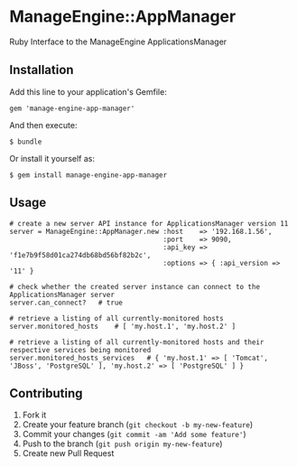 # ManageEngine::AppManager

Ruby Interface to the ManageEngine ApplicationsManager

## Installation

Add this line to your application's Gemfile:

    gem 'manage-engine-app-manager'

And then execute:

    $ bundle

Or install it yourself as:

    $ gem install manage-engine-app-manager

## Usage

    # create a new server API instance for ApplicationsManager version 11
    server = ManageEngine::AppManager.new :host    => '192.168.1.56',
                                          :port    => 9090,
                                          :api_key => 'f1e7b9f58d01ca274db68bd56bf82b2c',
                                          :options => { :api_version => '11' }

    # check whether the created server instance can connect to the ApplicationsManager server
    server.can_connect?   # true

    # retrieve a listing of all currently-monitored hosts
    server.monitored_hosts    # [ 'my.host.1', 'my.host.2' ]

    # retrieve a listing of all currently-monitored hosts and their respective services being monitored
    server.monitored_hosts_services   # { 'my.host.1' => [ 'Tomcat', 'JBoss', 'PostgreSQL' ], 'my.host.2' => [ 'PostgreSQL' ] }

## Contributing

1. Fork it
2. Create your feature branch (`git checkout -b my-new-feature`)
3. Commit your changes (`git commit -am 'Add some feature'`)
4. Push to the branch (`git push origin my-new-feature`)
5. Create new Pull Request

